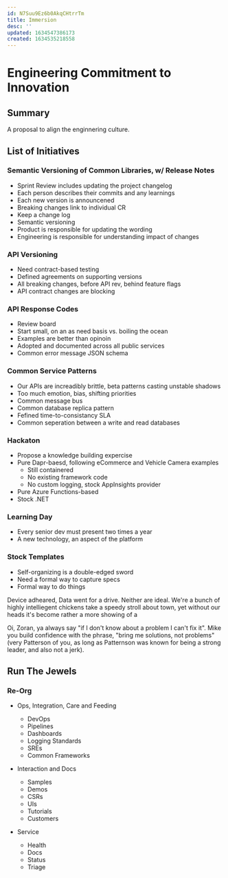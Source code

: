 ```yaml
---
id: N7Suu9Ez6b0AkqCHtrrTm
title: Immersion
desc: ''
updated: 1634547386173
created: 1634535218558
---
```


# Engineering Commitment to Innovation

## Summary

A proposal to align the enginnering culture.

## List of Initiatives

### Semantic Versioning of Common Libraries, w/ Release Notes

- Sprint Review includes updating the project changelog
- Each person describes their commits and any learnings
- Each new version is announcened
- Breaking changes link to individual CR
- Keep a change log
- Semantic versioning
- Product is responsible for updating the wording
- Engineering is responsible for understanding impact of changes

### API Versioning

- Need contract-based testing
- Defined agreements on supporting versions
- All breaking changes, before API rev, behind feature flags
- API contract changes are blocking

### API Response Codes

- Review board
- Start small, on an as need basis vs. boiling the ocean
- Examples are better than opinoin
- Adopted and documented across all public services
- Common error message JSON schema

### Common Service Patterns

- Our APIs are increadibly brittle, beta patterns casting unstable shadows
- Too much emotion, bias, shifting priorities
- Common message bus
- Common database replica pattern
- Fefined time-to-consistancy SLA
- Common seperation between a write and read databases
 
 ### Hackaton

- Propose a knowledge building expercise
- Pure Dapr-baesd, following eCommerce and Vehicle Camera examples
  - Still containered
  - No existing framework code
  - No custom logging, stock AppInsights provider
- Pure Azure Functions-based 
- Stock .NET

### Learning Day

- Every senior dev must present two times a year
- A new technology, an aspect of the platform

### Stock Templates

- Self-organizing is a double-edged sword
- Need a formal way to capture specs
- Formal way to do things

Device adheared, Data went for a drive. Neither are ideal. We're a bunch of highly intelliegent chickens take a speedy stroll about town, yet without our heads it's become rather a more showing of a 

Oi, Zoran, ya always say "if I don't know about a problem I can't fix it". Mike you build confidence with the phrase, "bring me solutions, not problems" (very Patterson of you, as long as Patternson was known for being a strong leader, and also not a jerk).

## Run The Jewels

### Re-Org

- Ops, Integration, Care and Feeding
  - DevOps
  - Pipelines
  - Dashboards
  - Logging Standards
  - SREs
  - Common Frameworks

- Interaction and Docs
  - Samples
  - Demos
  - CSRs
  - UIs
  - Tutorials
  - Customers

- Service
  - Health
  - Docs
  - Status
  - Triage

